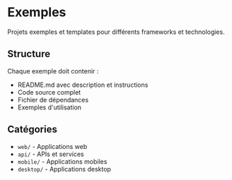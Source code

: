 # Exemples

Projets exemples et templates pour différents frameworks et technologies.

## Structure

Chaque exemple doit contenir :
- README.md avec description et instructions
- Code source complet
- Fichier de dépendances
- Exemples d'utilisation

## Catégories

- `web/` - Applications web
- `api/` - APIs et services
- `mobile/` - Applications mobiles
- `desktop/` - Applications desktop